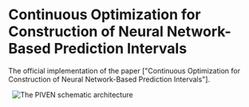 # Continuous Optimization for Construction of Neural Network-Based Prediction Intervals

The official implementation of the paper ["Continuous Optimization for Construction of Neural Network-Based Prediction Intervals"].



&nbsp;
![The PIVEN schematic architecture](workflow.jpg)
